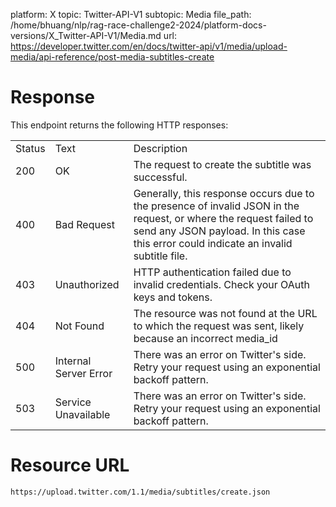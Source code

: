 platform: X
topic: Twitter-API-V1
subtopic: Media
file_path: /home/bhuang/nlp/rag-race-challenge2-2024/platform-docs-versions/X_Twitter-API-V1/Media.md
url: https://developer.twitter.com/en/docs/twitter-api/v1/media/upload-media/api-reference/post-media-subtitles-create

# Response

This endpoint returns the following HTTP responses:

|     |     |     |
| --- | --- | --- |
| Status | Text | Description |
| 200 | OK  | The request to create the subtitle was successful. |
| 400 | Bad Request | Generally, this response occurs due to the presence of invalid JSON in the request, or where the request failed to send any JSON payload. In this case this error could indicate an invalid subtitle file. |
| 403 | Unauthorized | HTTP authentication failed due to invalid credentials. Check your OAuth keys and tokens. |
| 404 | Not Found | The resource was not found at the URL to which the request was sent, likely because an incorrect media\_id |
| 500 | Internal Server Error | There was an error on Twitter's side. Retry your request using an exponential backoff pattern. |
| 503 | Service Unavailable | There was an error on Twitter's side. Retry your request using an exponential backoff pattern. |

# Resource URL

`https://upload.twitter.com/1.1/media/subtitles/create.json`